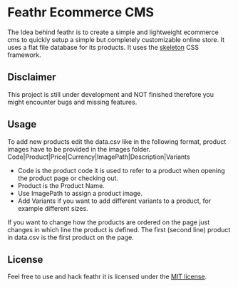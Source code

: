 # Feathr Ecommerce CMS
The Idea behind feathr is to create a simple and lightweight ecommerce cms to quickly setup a simple but completely customizable online store. It uses a flat file database for its products. It uses the [skeleton](http://getskeleton.com) CSS framework.

## Disclaimer
This project is still under development and NOT finished therefore you might encounter bugs and missing features.

## Usage
To add new products edit the data.csv like in the following format, product images have to be provided in the images folder.
  Code|Product|Price|Currency|ImagePath|Description|Variants

- Code is the product code it is used to refer to a product when opening the product page or checking out.
- Product is the Product Name.
- Use ImagePath to assign a product image.
- Add Variants if you want to add different variants to a product, for example different sizes.

If you want to change how the products are ordered on the page just changes in which line the product is defined. The first (second line) product in data.csv is the first product on the page.

## License
Feel free to use and hack feathr it is licensed under the [MIT license](https://en.wikipedia.org/wiki/MIT_License).
